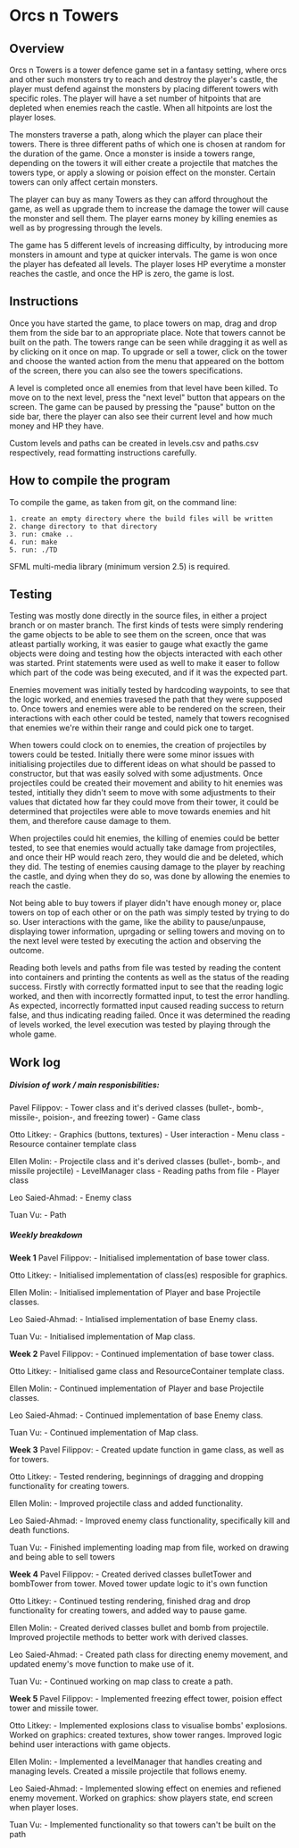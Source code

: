 # Orcs n Towers

## Overview

Orcs n Towers is a tower defence game set in a fantasy setting, where orcs and other such monsters try to reach and destroy the player's castle, the player must defend against the monsters by placing different towers with specific roles. The player will have a set number of hitpoints that are depleted when enemies reach the castle. When all hitpoints are lost the player loses.

The monsters traverse a path, along which the player can place their towers. There is three different paths of which one is chosen at random for the duration of the game. Once a monster is inside a towers range, depending on the towers it will either create a projectile that matches the towers type, or apply a slowing or poision effect on the monster. Certain towers can only affect certain monsters.

The player can buy as many Towers as they can afford throughout the game, as well as upgrade them to increase the damage the tower will cause the monster and sell them. The player earns money by killing enemies as well as by progressing through the levels.

The game has 5 different levels of increasing difficulty, by introducing more monsters in amount and type at quicker intervals. The game is won once the player has defeated all levels. The player loses HP everytime a monster reaches the castle, and once the HP is zero, the game is lost.

## Instructions

Once you have started the game, to place towers on map, drag and drop them from the side bar to an appropriate place. Note that towers cannot be built on the path. The towers range can be seen while dragging it as well as by clicking on it once on map. To upgrade or sell a tower, click on the tower and choose the wanted action from the menu that appeared on the bottom of the screen, there you can also see the towers specifications. 

A level is completed once all enemies from that level have been killed. To move on to the next level, press the "next level" button that appears on the screen. The game can be paused by pressing the "pause" button on the side bar, there the player can also see their current level and how much money and HP they have.

Custom levels and paths can be created in levels.csv and paths.csv respectively, read formatting instructions carefully.

## How to compile the program

To compile the game, as taken from git, on the command line:

    1. create an empty directory where the build files will be written
    2. change directory to that directory
    3. run: cmake ..
    4. run: make
    5. run: ./TD

SFML multi-media library (minimum version 2.5) is required.

## Testing

Testing was mostly done directly in the source files, in either a project branch or on master branch. The first kinds of tests were simply rendering the game objects to be able to see them on the screen, once that was atleast partially working, it was easier to gauge what exactly the game objects were doing and testing how the objects interacted with each other was started. Print statements were used as well to make it easer to follow which part of the code was being executed, and if it was the expected part.

Enemies movement was initially tested by hardcoding waypoints, to see that the logic worked, and enemies travesed the path that they were supposed to. Once towers and enemies were able to be rendered on the screen, their interactions with each other could be tested, namely that towers recognised that enemies we're within their range and could pick one to target.

When towers could clock on to enemies, the creation of projectiles by towers could be tested. Initially there were some minor issues with initialising projectiles due to different ideas on what should be passed to constructor, but that was easily solved with some adjustments. Once projectiles could be created their movement and ability to hit enemies was tested, intitially they didn't seem to move with some adjustments to their values that dictated how far they could move from their tower, it could be determined that projectiles were able to move towards enemies and hit them, and therefore cause damage to them. 

When projectiles could hit enemies, the killing of enemies could be better tested, to see that enemies would actually take damage from projectiles, and once their HP would reach zero, they would die and be deleted, which they did. The testing of enemies causing damage to the player by reaching the castle, and dying when they do so, was done by allowing the enemies to reach the castle.

Not being able to buy towers if player didn't have enough money or, place towers on top of each other or on the path was simply tested by trying to do so. User interactions with the game, like the ability to pause/unpause, displaying tower information, uprgading or selling towers and moving on to the next level were tested by executing the action and observing the outcome. 

Reading both levels and paths from file was tested by reading the content into containers and printing the contents as well as the status of the reading success. Firstly with correctly formatted input to see that the reading logic worked, and then with incorrectly formatted input, to test the error handling. As expected, incorrectly formatted input caused reading success to return false, and thus indicating reading failed. Once it was determined the reading of levels worked, the level execution was tested by playing through the whole game.

## Work log

##### Division of work / main responisbilities:

Pavel Filippov:
    - Tower class and it's derived classes (bullet-, bomb-, missile-, poision-, and freezing tower)
    - Game class

Otto Litkey:
    - Graphics (buttons, textures)
    - User interaction
    - Menu class
    - Resource container template class

Ellen Molin:
    - Projectile class and it's derived classes (bullet-, bomb-, and missile projectile)
    - LevelManager class
    - Reading paths from file
    - Player class

Leo Saied-Ahmad:
    - Enemy class

Tuan Vu:
    - Path

##### Weekly breakdown

**Week 1**
Pavel Filippov:
    - Initialised implementation of base tower class.

Otto Litkey: 
    - Initialised implementation of class(es) resposible for graphics.

Ellen Molin:
    - Initialised implementation of Player and base Projectile classes.

Leo Saied-Ahmad:
    - Intialised implementation of base Enemy class.

Tuan Vu:
    - Initialised implementation of Map class.

**Week 2**
Pavel Filippov:
    - Continued implementation of base tower class.

Otto Litkey: 
    - Initialised game class and ResourceContainer template class.

Ellen Molin:
    - Continued implementation of Player and base Projectile classes.

Leo Saied-Ahmad:
    - Continued implementation of base Enemy class.

Tuan Vu:
    - Continued implementation of Map class.

**Week 3**
Pavel Filippov:
    - Created update function in game class, as well as for towers.

Otto Litkey: 
    - Tested rendering, beginnings of dragging and dropping functionality for creating towers.

Ellen Molin:
    - Improved projectile class and added functionality.

Leo Saied-Ahmad:
    - Improved enemy class functionality, specifically kill and death functions.

Tuan Vu:
    - Finished implementing loading map from file, worked on drawing and being able to sell towers

**Week 4**
Pavel Filippov:
    - Created derived classes bulletTower and bombTower from tower. Moved tower update logic to it's own function

Otto Litkey: 
    - Continued testing rendering, finished drag and drop functionality for creating towers, and added way to pause game.

Ellen Molin:
    - Created derived classes bullet and bomb from projectile. Improved projectile methods to better work with derived classes.

Leo Saied-Ahmad:
    - Created path class for directing enemy movement, and updated enemy's move function to make use of it.

Tuan Vu:
    - Continued working on map class to create a path.

**Week 5**
Pavel Filippov:
    - Implemented freezing effect tower, poision effect tower and missile tower.

Otto Litkey: 
    - Implemented explosions class to visualise bombs' explosions. Worked on graphics: created textures, show tower ranges. Improved logic behind user interactions with game objects.

Ellen Molin:
    - Implemented a levelManager that handles creating and managing levels. Created a missile projectile that follows enemy.

Leo Saied-Ahmad:
    - Implemented slowing effect on enemies and refiened enemy movement. Worked on graphics: show players state, end screen when player loses.

Tuan Vu:
    - Implemented functionality so that towers can't be built on the path